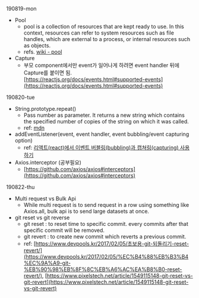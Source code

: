 190819-mon

- Pool
    - pool is a collection of resources that are kept ready to use. In this context, resources can refer to system resources such as file handles, which are external to a process, or internal resources such as objects.
    - refs. [wiki - pool]([https://en.wikipedia.org/wiki/Pool_(computer_science)](https://en.wikipedia.org/wiki/Pool_(computer_science)))
- Capture
    - 부모 component에서만 event가 일어나게 하려면 event handler 뒤에 Capture를 붙이면 됨. [https://reactjs.org/docs/events.html#supported-events](https://reactjs.org/docs/events.html#supported-events)

190820-tue

- String.prototype.repeat()
    - Pass number as parameter. It returns a new string which contains the specified number of copies of the string on which it was called.
    - ref: [mdn]([https://developer.mozilla.org/ko/docs/Web/JavaScript/Reference/Global_Objects/String/repeat](https://developer.mozilla.org/ko/docs/Web/JavaScript/Reference/Global_Objects/String/repeat))
- addEventListener(event, event handler, event bubbling/event capturing option)
    - ref: [리액트(react)에서 이벤트 버블링(bubbling)과 캡쳐링(capturing) 사용하기]([https://blueshw.github.io/2018/04/23/event-bubbling-capturing/](https://blueshw.github.io/2018/04/23/event-bubbling-capturing/))
- Axios.interceptor (공부필요)
    - [https://github.com/axios/axios#interceptors](https://github.com/axios/axios#interceptors)

190822-thu

- Multi request vs Bulk Api
    - While multi request is to send request in a row using something like Axios.all, bulk api is to send large datasets at once.
- git reset vs git reverse
    - git reset : to reset time to specific commit. every commits after that specific commit will be removed.
    - git revert : to create new commit which reverts a previous commit.
    - ref: [https://www.devpools.kr/2017/02/05/초보용-git-되돌리기-reset-revert/](https://www.devpools.kr/2017/02/05/%EC%B4%88%EB%B3%B4%EC%9A%A9-git-%EB%90%98%EB%8F%8C%EB%A6%AC%EA%B8%B0-reset-revert/), [https://www.pixelstech.net/article/1549115148-git-reset-vs-git-revert](https://www.pixelstech.net/article/1549115148-git-reset-vs-git-revert)